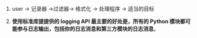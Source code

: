 1. user -> 记录器 ->过滤器-> 格式化 -> 处理程序 -> 适当的目标

2. **使用标准库提提供的 logging API 最主要的好处是，所有的 Python 模块都可
能参与日志输出，包括你的日志消息和第三方模块的日志消息**。

